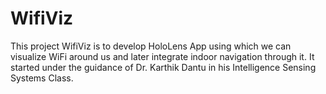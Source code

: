 # WifiViz
This project WifiViz is to develop HoloLens App using which we can visualize WiFi around us and later integrate indoor navigation through it. It started under the guidance of Dr. Karthik Dantu in his Intelligence Sensing Systems Class. 
